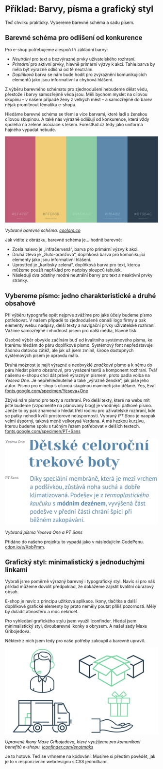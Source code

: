 # Příklad: Barvy, písma a grafický styl

Teď chvilku prakticky. Vybereme barevné schéma a sadu písem.

## Barevné schéma pro odlišení od konkurence

Pro e-shop potřebujeme alespoň tři základní barvy: 

- *Neutrální* pro text a bezvýrazné prvky uživatelského rozhraní.
- *Primární* pro aktivní prvky, hlavně primární výzvy k akci. Tahle barva by měla být výrazně odlišná od té neutrální.
- *Doplňková* barva se nám bude hodit pro zvýraznění komunikujících elementů jako jsou informativní a chybová hlášení. 

Z výběru barevného schématu pro zjednodušení nebudeme dělat vědu, přestože i barvy samozřejmě věda jsou. Měli bychom myslet na cílovou skupinu – v našem případě ženy z velkých měst – a samozřejmě do barev nějak promítnout tématiku e-shopu. 

Hledáme barevné schéma se třemi a více barvami, které ladí s ženskou cílovou skupinou. A také nás výrazně odlišují od konkurence, která vždy spoléhá na zelené asociace s lesem. ForestKid.cz tedy jako uniforma hajného vypadat nebude. 

![Barevné schéma pro příklad](dist/images/original/vdwd/priklad-barvy.jpg)

*Vybrané barevné schéma. [coolors.co](https://coolors.co/ef476f-ffd166-06d6a0-118ab2-073b4c)*

Jak vidíte z obrázku, barevné schéma je… hodně barevné:

- Zcela nalevo je „infračervená“, barva pro primární výzvy k akci.
- Druhá zleva je „žluto-oranžová“, doplňková barva pro komunikující elementy jako jsou informativní hlášení.
- Uprostřed je „karibsky zelená“, doplňková barva pro text, kterou můžeme použít například pro nadpisy sloupců tabulek.
- Následují dva odstíny modré neutrální barvy pro text a neaktivní prvky stránky. 


## Vybereme písmo: jedno charakteristické a druhé obsahové 

Při výběru typografie opět nejprve zvážíme pro jaké účely budeme písmo potřebovat. V našem případě to zjednodušeně obnáší logo firmy a pak elementy webu: nadpisy, delší texty a navigační prvky uživatelské rozhraní. Vážíme samozřejmě i vhodnost písem pro další média, hlavně tisk.

Osobně výběr obvykle začínám buď od kvalitního systémového písma, ke kterému hledám do páru doplňkové písmo. Systémový font nepředstavuje žádnou datovou zátěž, ale jak už jsem zmínil, široce dostupných systémových písem je opravdu málo. 

Druhá možnost je najít výrazné a neobvyklé *značkové* písmo a k němu do páru hledat písmo *obsahové*, pro vysázení textů a komponent rozhraní. Tvář našemu e-shopu chci dát právě výrazným písmem, proto padla volba na *Yeseva One*. Je nepřehlédnutelné a také „výrazně ženské“, jak píše jeho autor. Písmo pro e-shop s cílovou skupinou maminek jako dělané. Yes, Eva! [fonts.google.com/specimen/Yeseva+One](https://fonts.google.com/specimen/Yeseva+One)

Zbývá nám písmo pro texty a rozhraní. Pro delší texty, které na webu mít jistě budeme (vzpomeňte na plánovaný blog) je vhodnější patkové písmo. Jenže to by pak znamenalo hledat třetí rodinu pro uživatelské rozhraní, kde se patky nehodí kvůli prostorové neúspornosti. Vybraný *PT Sans* je naopak velmi úsporný, taková méně velkorysá Verdana. A má hezkou kurzívu, kterou budeme spolu s tučným řezem potřebovat v delších textech. [fonts.google.com/specimen/PT+Sans](https://fonts.google.com/specimen/PT+Sans)

![Typografie pro příklad](dist/images/original/vdwd/priklady-typografie.jpg)

*Vybraná písma Yeseva One a PT Sans*

Přidáno do našeho projektu to vypadá jako v následujícím CodePenu. [cdpn.io/e/XpbPmm](http://codepen.io/machal/pen/XpbPmm?editors=1100).

## Grafický styl: minimalistický s jednoduchými linkami

Vybrali jsme poměrně výrazný barevný i typografický styl. Navíc si pro náš příklad můžeme dovolit předpoklad, že dokážeme zajistit kvalitní obrazový obsah. 

E-shop je navíc z principu užitková aplikace. Ikony, tlačítka a další doplňkové grafické elementy by proto neměly poutat příliš pozornosti. Měly by doladit atmosféru a moc nekřičet.

Pro vyhledání grafického stylu jsem využil Iconfinder. Hledal jsem minimalistický styl, dvoubarevné ikonky s obrysem. A našel sady Maxe Gribojedova. 

Některé z nich jsem tedy pro naše potřeby zakoupil a barevně upravil.

![Ikony pro příklad](dist/images/original/vdwd/priklad-ikony.jpg)

*Upravené ikony Maxe Gribojedova, které využijeme pro komunikaci benefitů e-shopu. [iconfinder.com/enotmaks](https://www.iconfinder.com/enotmaks)*

Je to hotové. Teď se vrhneme na kódování. Musíme si předtím povědět, jak je to v responzivním webdesignu s CSS jednotkami.

